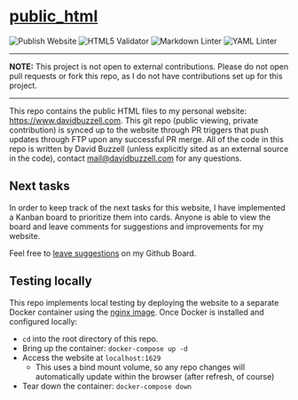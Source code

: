 # [public_html](https://github.com/xhamyd/public_html)

![Publish Website](https://github.com/xhamyd/public_html/workflows/Publish%20Website/badge.svg?branch=master)
![HTML5 Validator](https://github.com/xhamyd/public_html/workflows/HTML5%20Validator/badge.svg)
![Markdown Linter](https://github.com/xhamyd/public_html/workflows/Markdown%20Linter/badge.svg)
![YAML Linter](https://github.com/xhamyd/public_html/workflows/YAML%20Linter/badge.svg)

-----

**NOTE:** This project is not open to external contributions. Please do
not open pull requests or fork this repo, as I do not have contributions
set up for this project.

-----

This repo contains the public HTML files to my personal website:
<https://www.davidbuzzell.com>. This git repo (public viewing, private
contribution) is synced up to the website through PR triggers that push
updates through FTP upon any successful PR merge. All of the code in
this repo is written by David Buzzell (unless explicitly sited as an
external source in the code), contact [mail@davidbuzzell.com](mailto:mail@davidbuzzell.com)
for any questions.

## Next tasks

In order to keep track of the next tasks for this website, I have implemented
a Kanban board to prioritize them into cards. Anyone is able to view the
board and leave comments for suggestions and improvements for my website.

Feel free to [leave suggestions](https://github.com/xhamyd/public_html/issues/33)
on my Github Board.

## Testing locally

This repo implements local testing by deploying the website to a separate
Docker container using the [nginx image](https://hub.docker.com/_/nginx).
Once Docker is installed and configured locally:

* `cd` into the root directory of this repo.
* Bring up the container: `docker-compose up -d`
* Access the website at `localhost:1629`
    * This uses a bind mount volume, so any repo changes will automatically
    update within the browser (after refresh, of course)
* Tear down the container: `docker-compose down`
